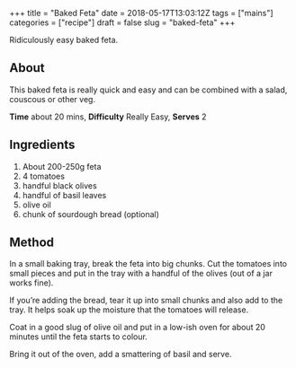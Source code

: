 +++
title = "Baked Feta"
date = 2018-05-17T13:03:12Z
tags = ["mains"]
categories = ["recipe"]
draft = false
slug = "baked-feta"
+++ 

Ridiculously easy baked feta.

<!--more-->

## About
This baked feta is really quick and easy and can be combined with a salad, couscous or other veg.

**Time** about 20 mins, **Difficulty** Really Easy, **Serves** 2

## Ingredients
1. About 200-250g feta
2. 4 tomatoes
3. handful black olives
4. handful of basil leaves
5. olive oil
6. chunk of sourdough bread (optional)

## Method
In a small baking tray, break the feta into big chunks. Cut the tomatoes into small pieces and put in the tray with a handful of the olives (out of a jar works fine).

If you’re adding the bread, tear it up into small chunks and also add to the tray. It helps soak up the moisture that the tomatoes will release.

Coat in a good slug of olive oil and put in a low-ish oven for about 20 minutes until the feta starts to colour. 

Bring it out of the oven, add a smattering of basil and serve. 